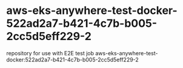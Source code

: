 # aws-eks-anywhere-test-docker-522ad2a7-b421-4c7b-b005-2cc5d5eff229-2
repository for use with E2E test job aws-eks-anywhere-test-docker:522ad2a7-b421-4c7b-b005-2cc5d5eff229-2
